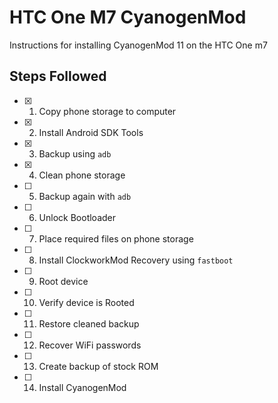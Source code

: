 HTC One M7 CyanogenMod
======================

Instructions for installing CyanogenMod 11 on the HTC One m7

## Steps Followed

- [X] 1. Copy phone storage to computer
- [X] 2. Install Android SDK Tools
- [X] 3. Backup using `adb`
- [X] 4. Clean phone storage
- [ ] 5. Backup again with `adb`
- [ ] 6. Unlock Bootloader
- [ ] 7. Place required files on phone storage
- [ ] 8. Install ClockworkMod Recovery using `fastboot`
- [ ] 9. Root device
- [ ] 10. Verify device is Rooted
- [ ] 11. Restore cleaned backup
- [ ] 12. Recover WiFi passwords
- [ ] 13. Create backup of stock ROM
- [ ] 14. Install CyanogenMod
